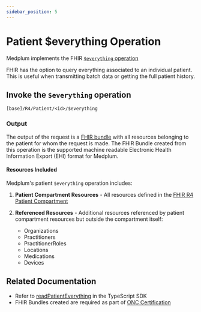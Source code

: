 ```yaml
---
sidebar_position: 5
---
```


# Patient $everything Operation

Medplum implements the FHIR [`$everything` operation](https://hl7.org/fhir/R4/operation-patient-everything.html)

FHIR has the option to query everything associated to an individual patient. This is useful when transmitting batch data or getting the full patient history.

## Invoke the `$everything` operation

```
[base]/R4/Patient/<id>/$everything
```

### Output

The output of the request is a [FHIR bundle](/docs/api/fhir/resources/bundle) with all resources belonging to the patient for whom the request is made. The FHIR Bundle created from this operation is the supported machine readable Electronic Health Information Export (EHI) format for Medplum.

#### Resources Included

Medplum's patient `$everything` operation includes:

1. **Patient Compartment Resources** - All resources defined in the [FHIR R4 Patient Compartment](https://hl7.org/fhir/R4/compartmentdefinition-patient.html)

2. **Referenced Resources** - Additional resources referenced by patient compartment resources but outside the compartment itself:
   - Organizations
   - Practitioners  
   - PractitionerRoles
   - Locations
   - Medications
   - Devices

## Related Documentation

- Refer to [readPatientEverything](/docs/sdk/core.medplumclient.readpatienteverything) in the TypeScript SDK
- FHIR Bundles created are required as part of [ONC Certification](/docs/compliance/onc)
